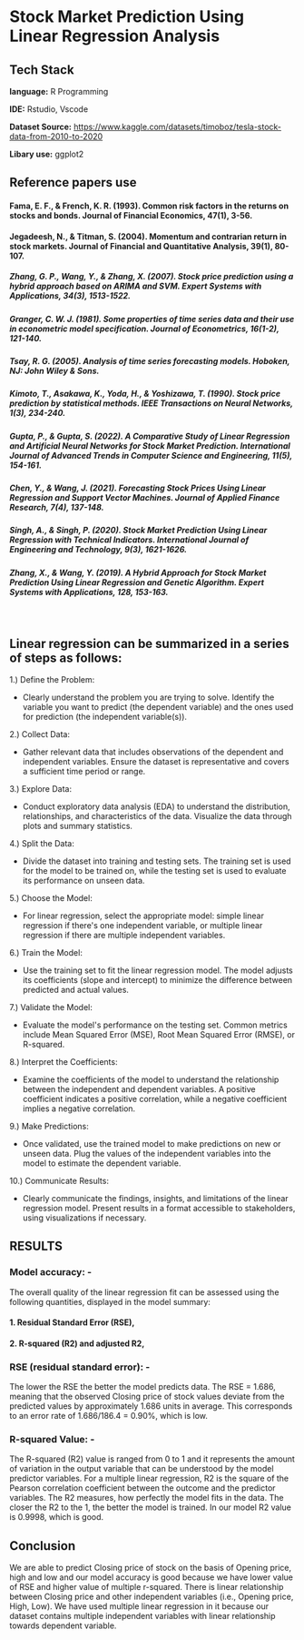 
# Stock Market Prediction Using Linear Regression Analysis 




## Tech Stack

**language:** R Programming

**IDE:** Rstudio, Vscode

**Dataset Source:** https://www.kaggle.com/datasets/timoboz/tesla-stock-data-from-2010-to-2020

**Libary use:** ggplot2



## Reference papers use

#### Fama, E. F., & French, K. R. (1993). Common risk factors in the returns on stocks and bonds. Journal of Financial Economics, 47(1), 3-56.

#### Jegadeesh, N., & Titman, S. (2004). Momentum and contrarian return in stock markets. Journal of Financial and Quantitative Analysis, 39(1), 80-107.

##### Zhang, G. P., Wang, Y., & Zhang, X. (2007). Stock price prediction using a hybrid approach based on ARIMA and SVM. Expert Systems with Applications, 34(3), 1513-1522.

##### Granger, C. W. J. (1981). Some properties of time series data and their use in econometric model specification. Journal of Econometrics, 16(1-2), 121-140.
##### Tsay, R. G. (2005). Analysis of time series forecasting models. Hoboken, NJ: John Wiley & Sons.
##### Kimoto, T., Asakawa, K., Yoda, H., & Yoshizawa, T. (1990). Stock price prediction by statistical methods. IEEE Transactions on Neural Networks, 1(3), 234-240.
#####	Gupta, P., & Gupta, S. (2022). A Comparative Study of Linear Regression and Artificial Neural Networks for Stock Market Prediction. International Journal of Advanced Trends in Computer Science and Engineering, 11(5), 154-161.
#####	Chen, Y., & Wang, J. (2021). Forecasting Stock Prices Using Linear Regression and Support Vector Machines. Journal of Applied Finance Research, 7(4), 137-148.
#####	Singh, A., & Singh, P. (2020). Stock Market Prediction Using Linear Regression with Technical Indicators. International Journal of Engineering and Technology, 9(3), 1621-1626.
#####	Zhang, X., & Wang, Y. (2019). A Hybrid Approach for Stock Market Prediction Using Linear Regression and Genetic Algorithm. Expert Systems with Applications, 128, 153-163.

 


 
 
 





## Linear regression can be summarized in a series of steps as follows:

1.) Define the Problem:
   - Clearly understand the problem you are trying to solve. Identify the variable you want to predict (the dependent variable) and the ones used for prediction (the independent variable(s)).

2.) Collect Data:
   - Gather relevant data that includes observations of the dependent and independent variables. Ensure the dataset is representative and covers a sufficient time period or range.

3.) Explore Data:
   - Conduct exploratory data analysis (EDA) to understand the distribution, relationships, and characteristics of the data. Visualize the data through plots and summary statistics.

4.) Split the Data:
   - Divide the dataset into training and testing sets. The training set is used for the model to be trained on, while the testing set is used to evaluate its performance on unseen data.

5.) Choose the Model:
   - For linear regression, select the appropriate model: simple linear regression if there's one independent variable, or multiple linear regression if there are multiple independent variables.

6.) Train the Model:
   - Use the training set to fit the linear regression model. The model adjusts its coefficients (slope and intercept) to minimize the difference between predicted and actual values.

7.) Validate the Model:
   - Evaluate the model's performance on the testing set. Common metrics include Mean Squared Error (MSE), Root Mean Squared Error (RMSE), or R-squared.

8.) Interpret the Coefficients:
   - Examine the coefficients of the model to understand the relationship between the independent and dependent variables. A positive coefficient indicates a positive correlation, while a negative coefficient implies a negative correlation.

9.) Make Predictions:
   - Once validated, use the trained model to make predictions on new or unseen data. Plug the values of the independent variables into the model to estimate the dependent variable.

10.) Communicate Results:
   - Clearly communicate the findings, insights, and limitations of the linear regression model. Present results in a format accessible to stakeholders, using visualizations if necessary.


## RESULTS

### Model accuracy: -
The overall quality of the linear regression fit can be assessed using the following quantities, displayed in the model summary:
#### 1. Residual Standard Error (RSE),
#### 2. R-squared (R2) and adjusted R2,

 

### RSE (residual standard error): -
The lower the RSE the better the model predicts data. The RSE = 1.686, meaning that the observed Closing price of stock values deviate from the predicted values by approximately 1.686 units in average. This corresponds to an error rate of 1.686/186.4 = 0.90%, which is low.

### R-squared Value: -
The R-squared (R2) value is ranged from 0 to 1 and it represents the amount of variation in the output variable that can be understood by the model predictor variables. For a multiple linear regression, R2 is the square of the Pearson correlation coefficient between the outcome and the predictor variables. The R2 measures, how perfectly the model fits in the data. The closer the R2 to the 1, the better the model is trained. In our model R2 value is 0.9998, which is good.


## Conclusion



We are able to predict Closing price of stock on the basis of Opening price, high and low and our model accuracy is good because we have lower value of RSE and higher value of multiple r-squared.
There is linear relationship between Closing price and other independent variables (i.e., Opening price, High, Low).
We have used multiple linear regression in it because our dataset contains multiple independent variables with linear relationship towards dependent variable.
